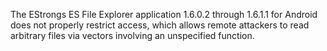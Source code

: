 The EStrongs ES File Explorer application 1.6.0.2 through 1.6.1.1 for Android does not properly restrict access, which allows remote attackers to read arbitrary files via vectors involving an unspecified function.